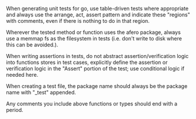 <!--  GO -->

<!-- Testing -->

When generating unit tests for go, use table-driven tests where appropriate and always use the arrange, act, assert pattern and indicate these "regions" with comments, even if there is nothing to do in that region.

Wherever the tested method or function uses the afero package, always use a memmap fs as the filesystem in tests (i.e. don't write to disk where this can be avoided.).

When writing assertions in tests, do not abstract assertion/verification logic into functions stores in test cases, explicitly define the assertion or verification logic in the "Assert" portion of the test; use conditional logic if needed here.

When creating a test file, the package name should always be the package name with "\_test" appended.

<!-- Style -->

Any comments you include above functions or types should end with a period.
